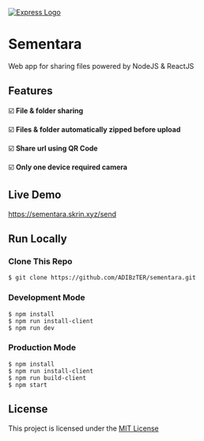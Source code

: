 [![Express Logo](https://sementara.skrin.xyz/favicon.ico)](http://sementara.skrin.xyz/send)

# Sementara

Web app for sharing files powered by NodeJS & ReactJS

## Features

☑️ **File & folder sharing**

☑️ **Files & folder automatically zipped before upload**

☑️ **Share url using QR Code**

☑️ **Only one device required camera**

## Live Demo

https://sementara.skrin.xyz/send

## Run Locally

### Clone This Repo

```
$ git clone https://github.com/ADIBzTER/sementara.git
```

### Development Mode

```
$ npm install
$ npm run install-client
$ npm run dev
```
### Production Mode

```
$ npm install
$ npm run install-client
$ npm run build-client
$ npm start
```

## License

This project is licensed under the [MIT License](https://github.com/ADIBzTER/sementara/blob/master/LICENSE)
